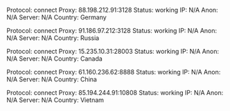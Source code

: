 Protocol: connect
Proxy: 88.198.212.91:3128
Status: working
IP: N/A
Anon: N/A
Server: N/A
Country: Germany

Protocol: connect
Proxy: 91.186.97.212:3128
Status: working
IP: N/A
Anon: N/A
Server: N/A
Country: Russia

Protocol: connect
Proxy: 15.235.10.31:28003
Status: working
IP: N/A
Anon: N/A
Server: N/A
Country: Canada

Protocol: connect
Proxy: 61.160.236.62:8888
Status: working
IP: N/A
Anon: N/A
Server: N/A
Country: China

Protocol: connect
Proxy: 85.194.244.91:10808
Status: working
IP: N/A
Anon: N/A
Server: N/A
Country: Vietnam

